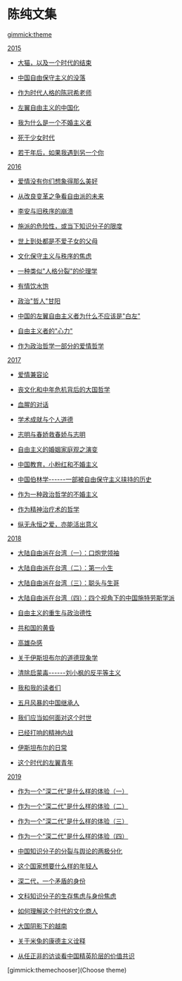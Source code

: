 <!--
  -- Name of your wiki
  -- Do NOT remove the leading `#` character.
  -->

# 陈纯文集


<!--
  -- Default theme
  -- (Read: http://dynalon.github.io/mdwiki/#!customizing.md#Theme_chooser)
  -->

[gimmick:theme](flatly)


<!--
  -- Navigation
  -- (Read: http://dynalon.github.io/mdwiki/#!quickstart.md#Adding_a_navigation)
  -->

<!-- [About](pages/about.md) -->


[2015]()

  * [大猫，以及一个时代的结束](pages/2015/大猫，以及一个时代的结束.md)

  * [中国自由保守主义的没落](pages/2015/中国自由保守主义的没落.md)

  * [作为时代人格的陈冠希老师](pages/2015/作为时代人格的陈冠希老师.md)

  * [左翼自由主义的中国化](pages/2015/左翼自由主义的中国化.md)

  * [我为什么是一个不婚主义者](pages/2015/我为什么是一个不婚主义者.md)

  * [死于少女时代](pages/2015/死于少女时代.md)

  * [若干年后，如果我遇到另一个你](pages/2015/若干年后，如果我遇到另一个你.md)


[2016]()

  * [爱情没有你们想象得那么美好](pages/2016/爱情没有你们想象得那么美好.md)

  * [从改良变革之争看自由派的未来](pages/2016/从改良变革之争看自由派的未来.md)

  * [李安与旧秩序的崩溃](pages/2016/李安与旧秩序的崩溃.md)

  * [施派的危险性，或当下知识分子的限度](pages/2016/施派的危险性，或当下知识分子的限度.md)

  * [世上到处都是不爱子女的父母](pages/2016/世上到处都是不爱子女的父母.md)

  * [文化保守主义与秩序的焦虑](pages/2016/文化保守主义与秩序的焦虑.md)

  * [一种类似"人格分裂"的伦理学](pages/2016/一种类似"人格分裂"的伦理学.md)

  * [有情饮水饱](pages/2016/有情饮水饱.md)

  * [政治"哲人"甘阳](pages/2016/政治"哲人"甘阳.md)

  * [中国的左翼自由主义者为什么不应该是"白左"](pages/2016/中国的左翼自由主义者为什么不应该是"白左".md)

  * [自由主义者的"心力"](pages/2016/自由主义者的"心力".md)

  * [作为政治哲学一部分的爱情哲学](pages/2016/作为政治哲学一部分的爱情哲学.md)

[2017]()

  * [爱情兼容论](https://github.com/ChenChunCamus/article/tree/master/2017)

  * [丧文化和中年危机背后的大国哲学](pages/2017/丧文化和中年危机背后的大国哲学.md)

  * [血腥的对话](pages/2017/血腥的对话.md)

  * [学术成就与个人道德](pages/2017/学术成就与个人道德.md)

  * [志明与春娇救春娇与志明](pages/2017/志明与春娇救春娇与志明.md)

  * [自由主义的婚姻家庭观之演变](pages/2017/自由主义的婚姻家庭观之演变.md)

  * [中国教育，小粉红和不婚主义](pages/2017/中国教育，小粉红和不婚主义.md)

  * [中国伯林学------一部被自由保守主义挟持的历史](pages/2017/中国伯林学------一部被自由保守主义挟持的历史.md)

  * [作为一种政治哲学的不婚主义](pages/2017/作为一种政治哲学的不婚主义.md)

  * [作为精神治疗术的哲学](pages/2017/作为精神治疗术的哲学.md)

  * [纵无永恒之爱，亦能活出意义](pages/2017/纵无永恒之爱，亦能活出意义.md)

[2018]()

  * [大陆自由派在台湾（一）：口炮党领袖](pages/2018/大陆自由派在台湾（一）：口炮党领袖.md)

  * [大陆自由派在台湾（二）：第一小生](pages/2018/大陆自由派在台湾（二）：第一小生.md)

  * [大陆自由派在台湾（三）：聪头与生哥](pages/2018/大陆自由派在台湾（三）：聪头与生哥.md)

  * [大陆自由派在台湾（四）：四个视角下的中国施特劳斯学派](pages/2018/大陆自由派在台湾（四）：四个视角下的中国施特劳斯学派.md)

  * [自由主义的重生与政治德性](pages/2018/自由主义的重生与政治德性.md)

  * [共和国的黄昏](pages/2018/共和国的黄昏.md)

  * [高雄杂感](pages/2018/高雄杂感.md)

  * [关于伊斯坦布尔的道德现象学](pages/2018/关于伊斯坦布尔的道德现象学.md)

  * [清除启蒙毒------刘小枫的反平等主义](pages/2018/清除启蒙毒------刘小枫的反平等主义.md)

  * [我和我的读者们](pages/2018/我和我的读者们.md)

  * [五月风暴的中国继承人](pages/2018/五月风暴的中国继承人.md)

  * [我们应当如何面对这个时世](pages/2018/我们应当如何面对这个时世.md)

  * [已经打响的精神内战](pages/2018/已经打响的精神内战.md)

  * [伊斯坦布尔的日常](pages/2018/伊斯坦布尔的日常.md)

  * [这个时代的左翼青年](pages/2018/这个时代的左翼青年.md)

[2019]()

  * [作为一个"深二代"是什么样的体验（一）](pages/2019/作为一个"深二代"是什么样的体验（一）.md)

  * [作为一个"深二代"是什么样的体验（二）](pages/2019/作为一个"深二代"是什么样的体验（二）.md)

  * [作为一个"深二代"是什么样的体验（三）](pages/2019/作为一个"深二代"是什么样的体验（三）.md)

  * [作为一个"深二代"是什么样的体验（四）](pages/2019/作为一个"深二代"是什么样的体验（四）.md)

  * [中国知识分子的分裂与舆论的两极分化](pages/2019/中国知识分子的分裂与舆论的两极分化.md)

  * [这个国家想要什么样的年轻人](pages/2019/这个国家想要什么样的年轻人.md)

  * [深二代，一个矛盾的身份](pages/2019/深二代，一个矛盾的身份.md)

  * [文科知识分子的生存焦虑与身份焦虑](pages/2019/文科知识分子的生存焦虑与身份焦虑.md)

  * [如何理解这个时代的文化商人](pages/2019/如何理解这个时代的文化商人.md)

  * [大国阴影下的越南](pages/2019/大国阴影下的越南.md)

  * [关于米兔的康德主义诠释](pages/2019/关于米兔的康德主义诠释.md)

  * [从任正非的访谈看中国精英阶层的价值共识](pages/2019/从任正非的访谈看中国精英阶层的价值共识.md)



<!--
  -- Change the Language
  -- Could be useful when there's more than one language wiki.
  -->

<!--
[Change the Language]()

  * [English (United States)](/en_US/)
  * [English (United Kingdom)](/en_GB/)
  * [Italian](/it/)
-->

<!--
  -- Let the user choose a theme
  -- (Read: http://dynalon.github.io/mdwiki/#!quickstart.md#Adding_a_navigation)
  -->


[gimmick:themechooser](Choose theme)


